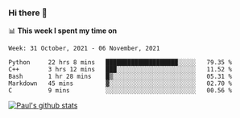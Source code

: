 ### Hi there 👋

📊 **This week I spent my time on**
<!--START_SECTION:waka-->
```text
Week: 31 October, 2021 - 06 November, 2021

Python     22 hrs 8 mins   ████████████████████░░░░░   79.35 % 
C++        3 hrs 12 mins   ███░░░░░░░░░░░░░░░░░░░░░░   11.52 % 
Bash       1 hr 28 mins    █▒░░░░░░░░░░░░░░░░░░░░░░░   05.31 % 
Markdown   45 mins         ▓░░░░░░░░░░░░░░░░░░░░░░░░   02.70 % 
C          9 mins          ░░░░░░░░░░░░░░░░░░░░░░░░░   00.56 % 
```
<!--END_SECTION:waka-->


[![Paul's github stats](https://github-readme-stats.vercel.app/api?username=mickeyouyou&theme=dracula&show_icons=true)](https://github.com/anuraghazra/github-readme-stats)
